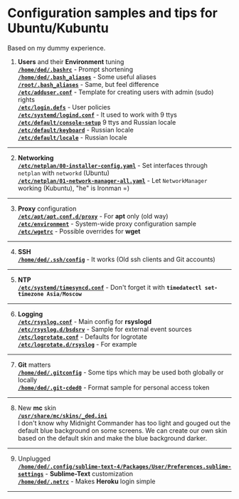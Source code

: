 # Configuration samples and tips for Ubuntu/Kubuntu
Based on my dummy experience.
1. **Users** and their **Environment** tuning    
[**`/home/ded/.bashrc`**](https://github.com/wildfielded/samples-ubuntu/blob/master/home/ded/.bashrc) - Prompt shortening    
[**`/home/ded/.bash_aliases`**](https://github.com/wildfielded/samples-ubuntu/blob/master/home/ded/.bash_aliases) - Some useful aliases    
[**`/root/.bash_aliases`**](https://github.com/wildfielded/samples-ubuntu/blob/master/root/.bash_aliases) - Same, but feel difference    
[**`/etc/adduser.conf`**](https://github.com/wildfielded/samples-ubuntu/blob/master/etc/adduser.conf) - Template for creating users with admin (sudo) rights    
[**`/etc/login.defs`**](https://github.com/wildfielded/samples-ubuntu/blob/master/etc/login.defs) - User policies    
[**`/etc/systemd/logind.conf`**](https://github.com/wildfielded/samples-ubuntu/blob/master/etc/systemd/logind.conf) - It used to work with 9 ttys    
[**`/etc/default/console-setup`**](https://github.com/wildfielded/samples-ubuntu/blob/master/etc/default/console-setup) 9 ttys and Russian locale    
[**`/etc/default/keyboard`**](https://github.com/wildfielded/samples-ubuntu/blob/master/etc/default/keyboard) - Russian locale    
[**`/etc/default/locale`**](https://github.com/wildfielded/samples-ubuntu/blob/master/etc/default/locale) - Russian locale    
----
2. **Networking**    
[**`/etc/netplan/00-installer-config.yaml`**](https://github.com/wildfielded/samples-ubuntu/blob/master/etc/netplan/00-installer-config.yaml) - Set interfaces through `netplan` with `networkd` (Ubuntu)    
[**`/etc/netplan/01-network-manager-all.yaml`**](https://github.com/wildfielded/samples-ubuntu/blob/master/etc/netplan/01-network-manager-all.yaml) - Let `NetworkManager` working (Kubuntu), "he" is Ironman =)    
----
3. **Proxy** configuration    
[**`/etc/apt/apt.conf.d/proxy`**](https://github.com/wildfielded/samples-ubuntu/blob/master/etc/apt/apt.conf.d/proxy) - For **apt** only (old way)    
[**`/etc/environment`**](https://github.com/wildfielded/samples-ubuntu/blob/master/etc/environment) - System-wide proxy configuration sample    
[**`/etc/wgetrc`**](https://github.com/wildfielded/samples-ubuntu/blob/master/etc/wgetrc) - Possible overrides for **wget**    
----
4. **SSH**    
[**`/home/ded/.ssh/config`**](https://github.com/wildfielded/samples-ubuntu/blob/master/home/ded/.ssh/config) - It works (Old ssh clients and Git accounts)    
----
5. **NTP**    
[**`/etc/systemd/timesyncd.conf`**](https://github.com/wildfielded/samples-ubuntu/blob/master/etc/systemd/timesyncd.conf) - Don't forget it with **`timedatectl set-timezone Asia/Moscow`**    
----
6. **Logging**    
[**`/etc/rsyslog.conf`**](https://github.com/wildfielded/samples-ubuntu/blob/master/etc/rsyslog.conf) - Main config for **rsyslogd**    
[**`/etc/rsyslog.d/bsdsrv`**](https://github.com/wildfielded/samples-ubuntu/blob/master/etc/rsyslog.d/bsdsrv) - Sample for external event sources    
[**`/etc/logrotate.conf`**](https://github.com/wildfielded/samples-ubuntu/blob/master/etc/logrotate.conf) - Defaults for logrotate    
[**`/etc/logrotate.d/rsyslog`**](https://github.com/wildfielded/samples-ubuntu/blob/master/etc/logrotate.d/rsyslog) - For example    
----
7. **Git** matters    
[**`/home/ded/.gitconfig`**](https://github.com/wildfielded/samples-ubuntu/blob/master/home/ded/.gitconfig) - Some tips which may be used both globally or locally    
[**`/home/ded/.git-cded0`**](https://github.com/wildfielded/samples-ubuntu/blob/master/home/ded/.git-cred0) - Format sample for personal access token    
----
8. New **mc** skin    
[**`/usr/share/mc/skins/_ded.ini`**](https://github.com/wildfielded/samples-ubuntu/blob/master/usr/share/mc/skins/_ded.ini)    
I don't know why Midnight Commander has too light and gouged out the default blue background on some screens.
We can create our own skin based on the default skin and make the blue background darker.
----
9. Unplugged    
[**`/home/ded/.config/sublime-text-4/Packages/User/Preferences.sublime-settings`**](https://github.com/wildfielded/samples-ubuntu/blob/master/home/ded/.config/sublime-text-4/Packages/User/Preferences.sublime-settings) - **Sublime-Text** customization    
[**`/home/ded/.netrc`**](https://github.com/wildfielded/samples-ubuntu/blob/master/home/ded/.netrc) - Makes **Heroku** login simple    
----

